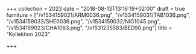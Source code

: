 +++
collection = 2023
date = "2018-08-13T13:16:19+02:00"
draft = true
furniture = ["/v1534159021/ARM0036.png", "/v1534159031/TAB1036.png", "/v1534159033/SHE0036.png", "/v1534159032/NIG1045.png", "/v1534159023/CHA1063.png", "/v1531235583/BED90.png"]
title = "Kollektion 2023"

+++
